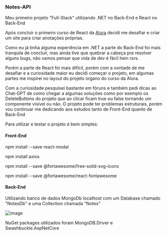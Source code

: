 <h3>Notes-API</h3>

Meu primeiro projeto "Full-Stack" utilizando .NET no Back-End e React no Back-End

Após concluir o primeiro curso de React da <a href='https://www.alura.com.br'>Alura</a> decidi me desafiar e criar um site para criar anotações próprias.

Como eu já tinha alguma experiência em .NET a parte do Back-End foi mais tranquila de concluir, mas ainda tive que quebrar a cabeça pra resolver alguns bugs, não vamos pensar que vida de dev é fácil hein rsrs.

Porém a parte de React foi mais difícil, porém com a vontade de me desafiar e a curiosidade maior eu decidi começar o projeto, em algumas partes me inspirei no layout do projeto organo do curso da Alura.

Com a curiosidade pesquisei bastante em fóruns e também pedi dicas ao Chat-GPT de como chegar a algumas soluções como por exemplo os DeleteButtons do projeto que ao clicar ficam true ou false tornando um componente visível ou não. O projeto pode ter
problemas estruturais, porém vou continuar me dedicando aos estudos tanto de Front-End quanto de Back-End


Para utilizar e testar o projeto é bem simples:

<h4>Front-End</h4>

npm install --save react-modal

npm install axios

npm install --save @fortawesome/free-solid-svg-icons

npm install --save @fortawesome/react-fontawesome 


<h4>Back-End</h4>

Utilizando banco de dados MongoDb localhost com um Database chamado "NotesDb" e uma Collection chamada "Notes"

![image](https://github.com/HenriqueShoji/Notes-API/assets/79611909/97451222-ee70-4262-930d-6a9bd7433edd)

NuGet packages utilizados foram MongoDB.Driver e Swashbuckle.AspNetCore

